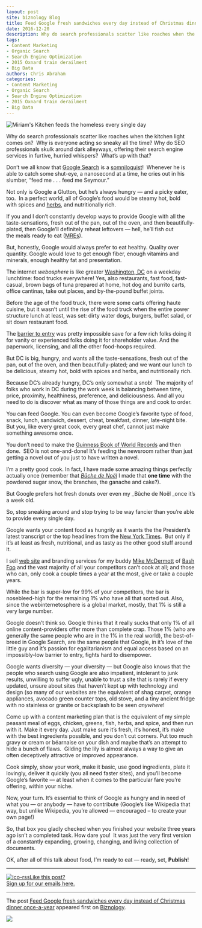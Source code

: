 ```yaml
---
layout: post
site: biznology Blog
title: Feed Google fresh sandwiches every day instead of Christmas dinner onceayear
date: 2016-12-20
description: Why do search professionals scatter like roaches when the kitchen light comes on?  Why is everyone acting so sneaky all the time?  The post  appeared first on .
tags: 
- Content Marketing
- Organic Search
- Search Engine Optimization
- 2015 Oxnard train derailment
- Big Data
authors: Chris Abraham
categories: 
- Content Marketing
- Organic Search
- Search Engine Optimization
- 2015 Oxnard train derailment
- Big Data
---
```


![Miriam's Kitchen feeds the homeless every single day](http://www.biznology.com/wp-content/uploads/2016/12/8897251979_09eec88d9d_o-150x150.jpg)

Why do search professionals scatter like roaches when the kitchen light comes on?  Why is everyone acting so sneaky all the time? Why do SEO professionals skulk around dark alleyways, offering their search engine services in furtive, hurried whispers?  What’s up with that?

Don’t we all know that [Google Search](http://www.google.com "Google") is a [somniloquist](https://www.vocabulary.com/dictionary/somniloquist)!  Whenever he is able to catch some shut-eye, a nanosecond at a time, he cries out in his slumber, “feed me . . . feed me Seymour.”

Not only is Google a Glutton, but he’s always hungry — and a picky eater, too.  In a perfect world, all of Google’s food would be steamy hot, bold with spices and [herbs](http://www.williams-sonoma.com/recipe/tip/chopping-herbs.html "Chopping Herbs"), and nutritionally rich.

If you and I don’t constantly develop ways to provide Google with all the taste-sensations, fresh out of the pan, out of the oven, and then beautifully-plated, then Google’ll definitely reheat leftovers — hell, he’ll fish out the meals ready to eat ([MREs](http://en.wikipedia.org/wiki/Meal%2C_Ready-to-Eat "Meal, Ready-to-Eat")).

But, honestly, Google would always prefer to eat healthy. Quality over quantity. Google would love to get enough fiber, enough vitamins and minerals, enough healthy fat and presentation.

The internet _webosphere_ is like greater [Washington, DC](http://www.dc.gov "Washington, D.C.") on a weekday lunchtime: food trucks everywhere! Yes, also restaurants, fast food, fast-casual, brown bags of tuna prepared at home, hot dog and burrito carts, office cantinas, take out places, and by-the-pound buffet joints.

Before the age of the food truck, there were some carts offering haute cuisine, but it wasn’t until the rise of the food truck when the entire power structure lunch at least, was set: dirty water dogs, burgers, buffet salad, or sit down restaurant food.

The [barrier to entry](http://en.wikipedia.org/wiki/Barriers_to_entry "Barriers to entry") was pretty impossible save for a few rich folks doing it for vanity or experienced folks doing it for shareholder value. And the paperwork, licensing, and all the other food-hoops required.

But DC is big, hungry, and wants all the taste-sensations, fresh out of the pan, out of the oven, and then beautifully-plated; and we want our lunch to be delicious, steamy hot, bold with spices and herbs, and nutritionally rich.

Because DC’s already hungry, DC’s only somewhat a snob!  The majority of folks who work in DC during the work week is balancing between time, price, proximity, healthiness, preference, and deliciousness. And all you need to do is discover what as many of those things are and cook to order.

You can feed Google. You can even become Google’s favorite type of food, snack, lunch, sandwich, dessert, cheat, breakfast, dinner, late-night bite. But you, like every great cook, every great chef, cannot just make something awesome once.

You don’t need to make the [Guinness Book of World Records](http://en.wikipedia.org/wiki/Guinness_World_Records "Guinness World Records") and then done.  SEO is not one-and-done! It’s feeding the newsroom rather than just getting a novel out of you just to have written a novel.

I’m a pretty good cook. In fact, I have made some amazing things perfectly actually once (remember that _[Bûche de Noël](http://en.wikipedia.org/wiki/Yule_log_%28cake%29 "Yule log (cake)")_ I made that **one time** with the powdered sugar snow, the branches, the ganache and cake?).

But Google prefers hot fresh donuts over even my _Bûche de Noël _once it’s a week old.

So, stop sneaking around and stop trying to be way fancier than you’re able to provide every single day.

Google wants your content food as hungrily as it wants the the President’s latest transcript or the top headlines from the [New York Times](http://www.newyorktimes.com "New York Times").  But only if it’s at least as fresh, nutritional, and as tasty as the other good stuff around it.

I sell [web site](http://en.wikipedia.org/wiki/Website "Website") and branding services for my buddy [Mike McDermott](https://www.linkedin.com/in/mikemcdermott) of [Bash Foo](https://bashfoo.com/) and the vast majority of all your competitors can’t cook at all; and those who can, only cook a couple times a year at the most, give or take a couple years.

While the bar is super-low for 99% of your competitors, the bar is nosebleed-high for the remaining 1% who have all that sorted out. Also, since the webinternetosphere is a global market, mostly, that 1% is still a very large number.

Google doesn’t think so. Google thinks that it really sucks that only 1% of all online content-providers offer more than complete crap. Those 1% (who are generally the same people who are in the 1% in the real world), the best-of-breed in Google Search, are the same people that Google, in it’s love of the little guy and it’s passion for egalitarianism and equal access based on an impossibly-low barrier to entry, fights hard to disempower.

Google wants diversity — your diversity — but Google also knows that the people who search using Google are also impatient, intolerant to junk results, unwilling to suffer ugly, unable to trust a site that is rarely if every updated, unsure about sites that haven’t kept up with technology and design (so many of our websites are the equivalent of shag carpet, orange appliances, avocado green counter tops, old stove, and a tiny ancient fridge with no stainless or granite or backsplash to be seen _anywhere_!

Come up with a content marketing plan that is the equivalent of my simple peasant meal of eggs, chicken, greens, fish, herbs, and spice, and then run with it. Make it every day. Just make sure it’s fresh, it’s honest, it’s make with the best ingredients possible, and you don’t cut corners. Put too much gravy or cream or béarnaise on your dish and maybe that’s an attempt to hide a bunch of flaws.  Gilding the lily is almost always a way to give an often deceptively attractive or improved appearance.

Cook simply, show your work, make it basic, use good ingredients, plate it lovingly, deliver it quickly (you all need faster sites), and you’ll become Google’s favorite — at least when it comes to the particular fare you’re offering, within your niche.

Now, your turn. It’s essential to think of Google as hungry and in need of what you — or anybody — have to contribute (Google’s like Wikipedia that way, but unlike Wikipedia, you’re allowed — encouraged – to create your own page!)

So, that box you gladly checked when you finished your website three years ago isn’t a completed task. How dare you!  It was just the very first version of a constantly expanding, growing, changing, and living collection of documents.

OK, after all of this talk about food, I’m ready to eat — ready, set, **Publish**!

* * *

[![ico-rss](http://biznology.com/wp-content/uploads/2014/10/subscribe-icons.png)Like this post?  
Sign up for our emails here.](/subscribe/)

* * *

The post [Feed Google fresh sandwiches every day instead of Christmas dinner once-a-year](http://www.biznology.com/2016/12/google-search-needs-you-as-much-as-you-need-google-search/) appeared first on [Biznology](http://www.biznology.com).

![](http://feeds.feedburner.com/~r/Biznology/~4/wl5bYn8v0Wc)
